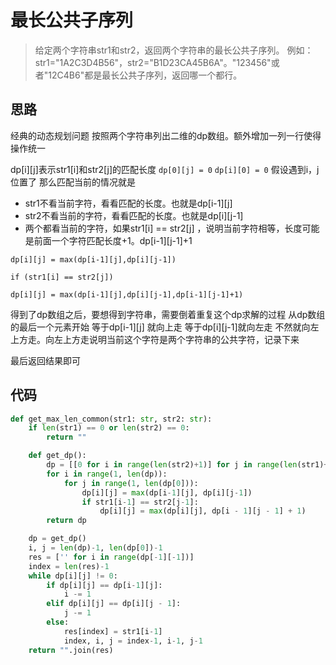 # 最长公共子序列
> 给定两个字符串str1和str2，返回两个字符串的最长公共子序列。
> 例如：
str1="1A2C3D4B56"，str2="B1D23CA45B6A"。"123456"或者"12C4B6"都是最长公共子序列，返回哪一个都行。

**思路**
--------------------

经典的动态规划问题
按照两个字符串列出二维的dp数组。额外增加一列一行使得操作统一

dp[i][j]表示str1[i]和str2[j]的匹配长度
`
dp[0][j] = 0
`
`
dp[i][0] = 0
`
假设遇到i，j位置了
那么匹配当前的情况就是
- str1不看当前字符，看看匹配的长度。也就是dp[i-1][j]
- str2不看当前的字符，看看匹配的长度。也就是dp[i][j-1]
- 两个都看当前的字符，如果str1[i] == str2[j] ，说明当前字符相等，长度可能是前面一个字符匹配长度+1。dp[i-1][j-1]+1

`
dp[i][j] = max(dp[i-1][j],dp[i][j-1])
` 

`
if (str1[i] == str2[j])
`

`
dp[i][j] = max(dp[i-1][j],dp[i][j-1],dp[i-1][j-1]+1)
`

得到了dp数组之后，要想得到字符串，需要倒着重复这个dp求解的过程
从dp数组的最后一个元素开始
等于dp[i-1][j] 就向上走
等于dp[i][j-1]就向左走
不然就向左上方走。向左上方走说明当前这个字符是两个字符串的公共字符，记录下来

最后返回结果即可

**代码**
--------------------

```python
def get_max_len_common(str1: str, str2: str):
    if len(str1) == 0 or len(str2) == 0:
        return ""

    def get_dp():
        dp = [[0 for i in range(len(str2)+1)] for j in range(len(str1)+1)]
        for i in range(1, len(dp)):
            for j in range(1, len(dp[0])):
                dp[i][j] = max(dp[i-1][j], dp[i][j-1])
                if str1[i-1] == str2[j-1]:
                    dp[i][j] = max(dp[i][j], dp[i - 1][j - 1] + 1)
        return dp

    dp = get_dp()
    i, j = len(dp)-1, len(dp[0])-1
    res = ['' for i in range(dp[-1][-1])]
    index = len(res)-1
    while dp[i][j] != 0:
        if dp[i][j] == dp[i-1][j]:
            i -= 1
        elif dp[i][j] == dp[i][j - 1]:
            j -= 1
        else:
            res[index] = str1[i-1]
            index, i, j = index-1, i-1, j-1
    return "".join(res)
```